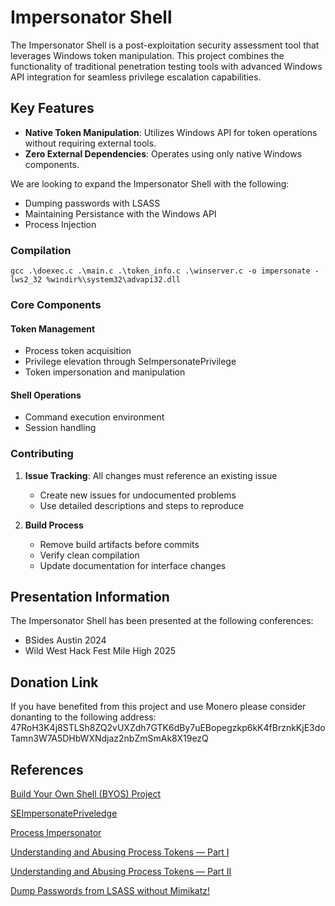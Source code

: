 # Impersonator Shell

The Impersonator Shell is a post-exploitation security assessment tool that leverages Windows token manipulation. This project combines the functionality of traditional penetration testing tools with advanced Windows API integration for seamless privilege escalation capabilities.

## Key Features

- **Native Token Manipulation**: Utilizes Windows API for token operations without requiring external tools.
- **Zero External Dependencies**: Operates using only native Windows components.

We are looking to expand the Impersonator Shell with the following:

- Dumping passwords with LSASS
- Maintaining Persistance with the Windows API
- Process Injection

### Compilation

```
gcc .\doexec.c .\main.c .\token_info.c .\winserver.c -o impersonate -lws2_32 %windir%\system32\advapi32.dll
```

### Core Components

#### Token Management

- Process token acquisition
- Privilege elevation through SeImpersonatePrivilege
- Token impersonation and manipulation

#### Shell Operations

- Command execution environment
- Session handling

### Contributing

1. **Issue Tracking**: All changes must reference an existing issue
   - Create new issues for undocumented problems
   - Use detailed descriptions and steps to reproduce

2. **Build Process**
   - Remove build artifacts before commits
   - Verify clean compilation
   - Update documentation for interface changes
  
## Presentation Information

The Impersonator Shell has been presented at the following conferences:

- BSides Austin 2024
- Wild West Hack Fest Mile High 2025

## Donation Link

If you have benefited from this project and use Monero please consider donanting to the following address:
47RoH3K4j8STLSh8ZQ2vUXZdh7GTK6dBy7uEBopegzkp6kK4fBrznkKjE3doTamn3W7A5DHbWXNdjaz2nbZmSmAk8X19ezQ

## References

[Build Your Own Shell (BYOS) Project](https://github.com/AleksaZatezalo/BYOS)

[SEImpersonatePriveledge](https://learn.microsoft.com/en-us/answers/questions/1087721/how-to-disable-seimpersonate-privilege-for-a-user)

[Process Impersonator](https://github.com/AleksaZatezalo/ProcessImpersonator)

[Understanding and Abusing Process Tokens — Part I](https://securitytimes.medium.com/understanding-and-abusing-process-tokens-part-i-ee51671f2cfa)

[Understanding and Abusing Process Tokens — Part II](https://securitytimes.medium.com/understanding-and-abusing-access-tokens-part-ii-b9069f432962)

[Dump Passwords from LSASS without Mimikatz!](https://www.youtube.com/watch?v=w5trP4SrLIo&t)
